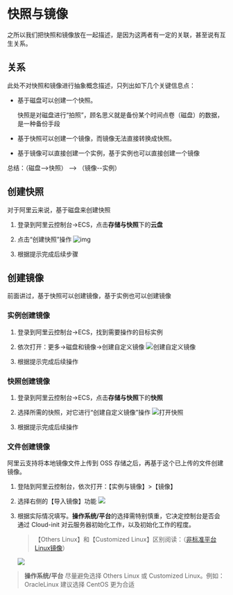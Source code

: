 # 快照与镜像

之所以我们把快照和镜像放在一起描述，是因为这两者有一定的关联，甚至说有互生关系。

## 关系

此处不对快照和镜像进行抽象概念描述，只列出如下几个关键信息点：

* 基于磁盘可以创建一个快照。

  快照是对磁盘进行“拍照”，顾名思义就是备份某个时间点卷（磁盘）的数据，是一种备份手段

* 基于快照可以创建一个镜像，而镜像无法直接转换成快照。

* 基于镜像可以直接创建一个实例，基于实例也可以直接创建一个镜像

总结：（磁盘-->快照） --> （镜像--实例）

## 创建快照

对于阿里云来说，基于磁盘来创建快照

1. 登录到阿里云控制台->ECS，点击**存储与快照**下的**云盘**

2. 点击“创建快照”操作
   ![img](https://libs.websoft9.com/Websoft9/DocsPicture/zh/aliyun/aliyun-disktosnapshot-websoft9.png)
   
3. 根据提示完成后续步骤

## 创建镜像

前面讲过，基于快照可以创建镜像，基于实例也可以创建镜像

### 实例创建镜像

1. 登录到阿里云控制台->ECS，找到需要操作的目标实例

2. 依次打开：更多->磁盘和镜像->创建自定义镜像
   ![创建自定义镜像](https://libs.websoft9.com/Websoft9/DocsPicture/zh/aliyun/aliyun-createimage-websoft9.png)

3. 根据提示完成后续操作

### 快照创建镜像

1. 登录到阿里云控制台->ECS，点击**存储与快照**下的**快照**

2. 选择所需的快照，对它进行“创建自定义镜像”操作
   ![打开快照](https://libs.websoft9.com/Websoft9/DocsPicture/zh/aliyun/aliyun-snapshottoimage-websoft9.png)

3. 根据提示完成后续操作

### 文件创建镜像

阿里云支持将本地镜像文件上传到 OSS 存储之后，再基于这个已上传的文件创建镜像。

1. 登陆到阿里云控制台，依次打开：【实例与镜像】>【镜像】

2. 选择右侧的【导入镜像】功能
   ![](https://libs.websoft9.com/Websoft9/DocsPicture/zh/aliyun/alibabacloud-importimage001-websoft9.png)

3. 根据实际情况填写。**操作系统/平台**的选择需特别慎重，它决定控制台是否会通过 Cloud-init 对云服务器初始化工作，以及初始化工作的程度。

   > 【Others Linux】和【Customized Linux】区别阅读：（[非标准平台Linux镜像](https://help.aliyun.com/document_detail/48226.html)）

   ![](https://libs.websoft9.com/Websoft9/DocsPicture/zh/aliyun/alibabacloud-importimage002-websoft9.png)



> **操作系统/平台** 尽量避免选择 Others Linux 或 Customized Linux。例如： OracleLinux 建议选择 CentOS 更为合适 